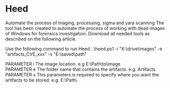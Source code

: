 # Heed
Automate the process of triaging, processing, sigma and yara scanning
The tool has been created to automate the process of working with dead images of Windows for forensics investigation. 
Download all needed tools as described on the following article. 

Use the following command to run Heed. 
.\heed.ps1 -i "K:\drive\images" -e "artifacts_CVE_xxx" -s "E:\saved\path\"

PARAMETER i
The image location. e.g E:\Path\to\image\
PARAMETER e
The folder name that contains the artifacts. e.g. Artifacts
PARAMETER s
This parameters is required to specify where you want the artifacts to be stored. e.g. E:\Path\
